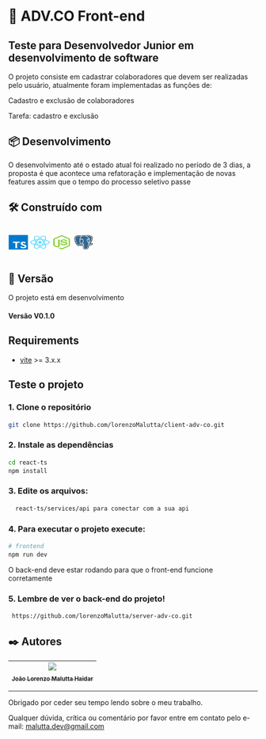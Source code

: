 # :rocket: ADV.CO Front-end

## Teste para Desenvolvedor Junior em desenvolvimento de software

O projeto consiste em cadastrar colaboradores que devem ser realizadas pelo usuário, atualmente foram implementadas as funções de:

Cadastro e exclusão de colaboradores

Tarefa: cadastro e exclusão

## 📦 Desenvolvimento

O desenvolvimento até o estado atual foi realizado no período de 3 dias, a proposta é que acontece uma refatoração e implementação de novas features assim que o tempo do processo seletivo passe

## 🛠️ Construído com

<div style="display: inline_block"><br>
  <img align="center" alt="Lorenzo-Ts" height="30" width="40" src="https://raw.githubusercontent.com/devicons/devicon/master/icons/typescript/typescript-plain.svg">
  <img align="center" alt="Lorenzo-React" height="30" width="40" src="https://raw.githubusercontent.com/devicons/devicon/master/icons/react/react-original.svg">
  <img align="center" alt="Lorenzo-NodeJs" height="30" width="40" src="https://raw.githubusercontent.com/devicons/devicon/master/icons/nodejs/nodejs-original.svg">
  <img align="center" alt="Lorenzo-PostgreSQL" height="30" width="40" src="https://raw.githubusercontent.com/devicons/devicon/master/icons/postgresql/postgresql-original.svg">
</div><br>

## 📌 Versão

O projeto está em desenvolvimento

#### Versão V0.1.0

## Requirements

- [vite](https://vitejs.dev/) >= 3.x.x

## Teste o projeto

### 1. Clone o repositório

```bash
git clone https://github.com/lorenzoMalutta/client-adv-co.git
```

### 2. Instale as dependências

```bash
cd react-ts
npm install
```

### 3. Edite os arquivos: 

```bash
  react-ts/services/api para conectar com a sua api
```

### 4. Para executar o projeto execute:

```bash
# frontend
npm run dev
```

O back-end deve estar rodando para que o front-end funcione corretamente

### 5. Lembre de ver o back-end do projeto!

```bash
 https://github.com/lorenzoMalutta/server-adv-co.git
 ```
 
## ✒️ Autores
| [<img src="https://avatars.githubusercontent.com/u/88116603?v=4" width=115><br><sub>João Lorenzo Malutta Haidar</sub>](https://github.com/lorenzoMalutta) |
| :---: 

---
Obrigado por ceder seu tempo lendo sobre o meu trabalho.

Qualquer dúvida, crítica ou comentário por favor entre em contato pelo e-mail:
    malutta.dev@gmail.com
